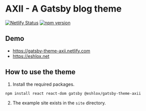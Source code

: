 # AXII - A Gatsby blog theme

[![Netlify Status](https://api.netlify.com/api/v1/badges/e7989bb9-c63c-4670-9136-ebe5545459ed/deploy-status)](https://app.netlify.com/sites/gatsby-theme-axii/deploys)
[![npm version](https://badge.fury.io/js/%40eshlox%2Fgatsby-theme-axii.svg)](https://badge.fury.io/js/%40eshlox%2Fgatsby-theme-axii)

## Demo

- https://gatsby-theme-axii.netlify.com
- https://eshlox.net

## How to use the theme

1. Install the required packages.

```
npm install react react-dom gatsby @eshlox/gatsby-theme-axii
```

2. The example site exists in the `site` directory.
